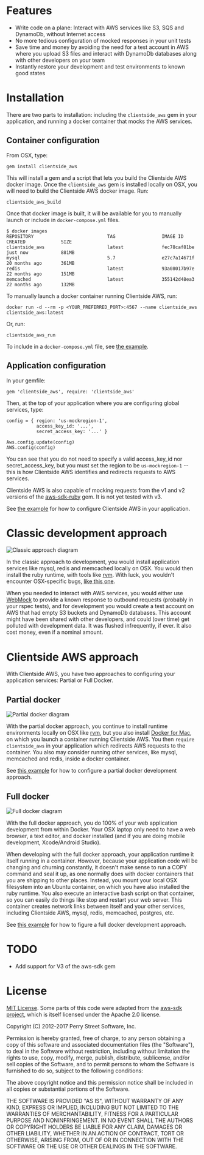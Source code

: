 # Features

- Write code on a plane: Interact with AWS services like S3, SQS and DynamoDb, without Internet access
- No more tedious configuration of mocked responses in your unit tests
- Save time and money by avoiding the need for a test account in AWS where you upload S3 files and interact with DynamoDb databases along with other developers on your team
- Instantly restore your development and test environments to known good states

# Installation

There are two parts to installation: including the `clientside_aws` gem in your application, and running a docker container that mocks the AWS services.

## Container configuration

From OSX, type:

    gem install clientside_aws

This will install a gem and a script that lets you build the Clientside AWS docker image. Once the `clientside_aws` gem is installed locally on OSX, you will need to build the Clientside AWS docker image. Run:

    clientside_aws_build

Once that docker image is built, it will be available for you to manually launch or include in `docker-compose.yml` files.

    $ docker images
    REPOSITORY                           TAG                 IMAGE ID            CREATED             SIZE
    clientside_aws                       latest              fec78caf81be        just now            881MB
    mysql                                5.7                 e27c7a14671f        20 months ago       361MB
    redis                                latest              93a08017b97e        22 months ago       151MB
    memcached                            latest              355142d48ea3        22 months ago       132MB

To manually launch a docker container running Clientside AWS, run:

    docker run -d --rm -p <YOUR_PREFERRED_PORT>:4567 --name clientside_aws clientside_aws:latest

Or, run:

    clientside_aws_run

To include in a `docker-compose.yml` file, see [the example](/examples/dockerized/docker-compose.yml).

## Application configuration

In your gemfile:

    gem 'clientside_aws', require: 'clientside_aws'

Then, at the top of your application where you are configuring global services, type:

    config = { region: 'us-mockregion-1',
               access_key_id: '...',
               secret_access_key: '...' }

    Aws.config.update(config)
    AWS.config(config)

You can see that you do not need to specify a valid access_key_id nor secret_access_key, but you must set the region to be `us-mockregion-1` -- this is how Clientside AWS identifies and redirects requests to AWS services.

Clientside AWS is also capable of mocking requests from the v1 and v2 versions of the [aws-sdk-ruby](https://github.com/aws/aws-sdk-ruby) gem. It is not yet tested with v3.

See [the example](/examples/dockerized/app/index.rb) for how to configure Clientside AWS in your application.

# Classic development approach

![Classic approach diagram](/examples/documentation/classic_model.png)

In the classic approach to development, you would install application services like mysql, redis and memcached locally on OSX. You would then install the ruby runtime, with tools like [rvm](https://rvm.io/). With luck, you wouldn't encounter OSX-specific bugs, [like this one](https://blog.phusion.nl/2017/10/13/why-ruby-app-servers-break-on-macos-high-sierra-and-what-can-be-done-about-it/).

When you needed to interact with AWS services, you would either use [WebMock](https://github.com/bblimke/webmock) to provide a known response to outbound requests (probably in your rspec tests), and for development you would create a test account on AWS that had empty S3 buckets and DynamoDb databases. This account might have been shared with other developers, and could (over time) get polluted with development data. It was flushed infrequently, if ever. It also cost money, even if a nominal amount.

# Clientside AWS approach

With Clientside AWS, you have two approaches to configuring your application services: Partial or Full Docker.

## Partial docker

![Partial docker diagram](/examples/documentation/partial_docker.png)

With the partial docker approach, you continue to install runtime environments locally on OSX like [rvm](https://rvm.io/), but you also install [Docker for Mac](https://www.docker.com/docker-mac), on which you launch a container running Clientside AWS. You then `require clientside_aws` in your application which redirects AWS requests to the container. You also may consider running other services, like mysql, memcached and redis, inside a docker container.

See [this example](/examples/local/) for how to configure a partial docker development approach.

## Full docker

![Full docker diagram](/examples/documentation/full_docker.png)

With the full docker approach, you do 100% of your web application development from within Docker. Your OSX laptop only need to have a web browser, a text editor, and docker installed (and if you are doing mobile development, Xcode/Android Studio).

When developing with the full docker approach, your application runtime it itself running in a container. However, because your application code will be changing and churning constantly, it doesn't make sense to run a COPY command and seal it up, as one normally does with docker containers that you are shipping to other places. Instead, you mount your local OSX filesystem into an Ubuntu container, on which you have also installed the ruby runtime. You also execute an interactive bash script on that container, so you can easily do things like stop and restart your web server. This container creates network links between itself and your other services, including Clientside AWS, mysql, redis, memcached, postgres, etc.

See [this example](/examples/dockerized/) for how to figure a full docker development approach.

TODO
=======
* Add support for V3 of the aws-sdk gem


License
=======
[MIT License](http://en.wikipedia.org/wiki/MIT_License). Some parts of this code were adapted from the [aws-sdk project](https://github.com/aws/aws-sdk-core-ruby), which is itself licensed under the Apache 2.0 license.

Copyright (C) 2012-2017 Perry Street Software, Inc.

Permission is hereby granted, free of charge, to any person obtaining a copy of this software and associated documentation files (the "Software"), to deal in the Software without restriction, including without limitation the rights to use, copy, modify, merge, publish, distribute, sublicense, and/or sell copies of the Software, and to permit persons to whom the Software is furnished to do so, subject to the following conditions:

The above copyright notice and this permission notice shall be included in all copies or substantial portions of the Software.

THE SOFTWARE IS PROVIDED "AS IS", WITHOUT WARRANTY OF ANY KIND, EXPRESS OR IMPLIED, INCLUDING BUT NOT LIMITED TO THE WARRANTIES OF MERCHANTABILITY, FITNESS FOR A PARTICULAR PURPOSE AND NONINFRINGEMENT. IN NO EVENT SHALL THE AUTHORS OR COPYRIGHT HOLDERS BE LIABLE FOR ANY CLAIM, DAMAGES OR OTHER LIABILITY, WHETHER IN AN ACTION OF CONTRACT, TORT OR OTHERWISE, ARISING FROM, OUT OF OR IN CONNECTION WITH THE SOFTWARE OR THE USE OR OTHER DEALINGS IN THE SOFTWARE.
